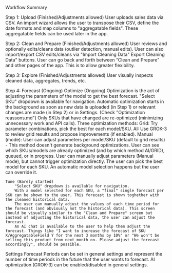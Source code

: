 Workflow Summary

Step 1: Upload (Finished/Adjustments allowed)
    User uploads sales data via CSV.
    An import wizard allows the user to transpose their CSV, define the date formats and map columns to "aggregatable fields". These aggregatable fields can be used later in the app. 

Step 2: Clean and Prepare (Finished/Adjustments allowed)
    User reviews and optionally edits/cleans data (outlier detection, manual edits).
    User can also import/export CSV edits/cleans via "Import Cleaning Data" Export Cleaning Data" buttons.
    User can go back and forth between “Clean and Prepare" and other pages of the app. This is to allow greater flexibility.

Step 3: Explore (Finished/Adjustments allowed)
    User visually inspects cleaned data, aggregates, trends, etc.

Step 4: Forecast (Ongoing)
    Optimize (Ongoing)
        Optimization is the act of adjusting the parameters of the model to get the best forecast.
        "Select SKU" dropdown is available for navigation.
        Automatic optimization starts in the background as soon as new data is uploaded (in Step 1) or relevant changes are made (in Step 2) or in Settings. (Check "Optimization reassons.md")
        Only SKUs that have changed are re-optimized (minimizing unnecessary work and API calls).
        Three optimization methods:
            Grid: Try parameter combinations, pick the best for each model/SKU.
            AI: Use GROK-3 to review grid results and propose improvements (if enabled).
            Manual (mode): User can adjust parameters per model/SKU (default to grid results) - This method doesn't generate background optimizations.
        User can see which SKUs/models are already optimized (and by which method AI/GRID), queued, or in progress.
        User can manually adjust parameters (Manual mode), but cannot trigger optimization directly.
        The user can pick the best model for each SKU. An automatic model selection happens but the user can override it.

    Tune (Barely started)
        "Select SKU" dropdown is available for navigation.
        With a model selected for each SKU, a "final" single forecast per SKU can be shown to the user. This forecast is shown toghether with the cleaned historical data.
        The user can manually adjust the values of each time period for the forecast (and obviously not the historical data). This screen should be visually similar to the "Clean and Prepare" screen but instead of adjusting the historical data, the user can adjust the forecast.
        An AI chat is available to the user to help them adjust the forecast. Things like "I want to increase the forecast of SKU X/AggregatableField Y for the next 3 months by 10%" or "We won't be selling this product from next month on. Please adjust the forecast accordingly", should be possible.


Settings
    Forecast Periods can be set in general settings and represent the number of time periods in the future that the user wants to forecast.
    AI optimization (GROK-3) can be enabled/disabled in general settings.






